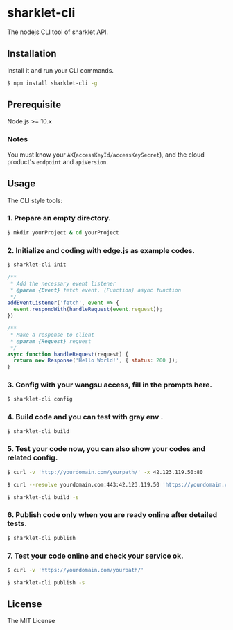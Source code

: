 # sharklet-cli

The nodejs CLI tool of sharklet API.


## Installation

Install it and run your CLI commands.

```sh
$ npm install sharklet-cli -g
```

## Prerequisite

Node.js >= 10.x

### Notes

You must know your `AK`(`accessKeyId/accessKeySecret`), and the cloud product's `endpoint` and `apiVersion`.

## Usage

The CLI style tools:

### 1. Prepare an empty directory.
```sh
$ mkdir yourProject & cd yourProject
```

### 2. Initialize and coding with edge.js as example codes.
```sh
$ sharklet-cli init
```

```js
/**
 * Add the necessary event listener
 * @param {Event} fetch event, {Function} async function
 */
addEventListener('fetch', event => {
  event.respondWith(handleRequest(event.request));
})

/**
 * Make a response to client
 * @param {Request} request
 */
async function handleRequest(request) {
  return new Response('Hello World!', { status: 200 });
}
```

### 3. Config with your wangsu access, fill in the prompts here.
```sh
$ sharklet-cli config
```

### 4. Build code and you can test with gray env .
```sh
$ sharklet-cli build
```

### 5. Test your code now, you can also show your codes and related config.
```sh
$ curl -v 'http://yourdomain.com/yourpath/' -x 42.123.119.50:80
```

```sh
$ curl --resolve yourdomain.com:443:42.123.119.50 'https://yourdomain.com/yourpath/' -v
```

```sh
$ sharklet-cli build -s
```

### 6. Publish code only when you are ready online after detailed tests.
```sh
$ sharklet-cli publish
```

### 7. Test your code online and check your service ok.
```sh
$ curl -v 'https://yourdomain.com/yourpath/'
```

```sh
$ sharklet-cli publish -s
```


## License
The MIT License
